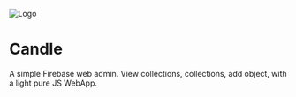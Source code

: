 ![Logo](https://raw.githubusercontent.com/wdelenclos/FirebaseWebAdmin/master/assets/img/logo.svg)
# Candle 
A simple Firebase web admin. View collections, collections, add object, with a light pure JS WebApp.
